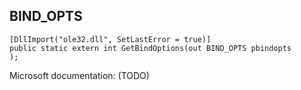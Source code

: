 ## BIND_OPTS

```
[DllImport("ole32.dll", SetLastError = true)]
public static extern int GetBindOptions(out BIND_OPTS pbindopts
);
```

Microsoft documentation: (TODO)

